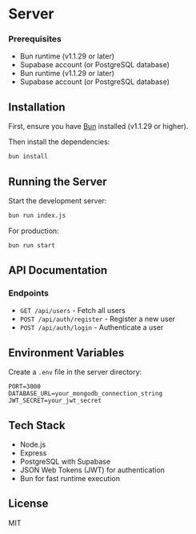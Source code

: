 # Server

### Prerequisites

- Bun runtime (v1.1.29 or later)
- Supabase account (or PostgreSQL database)
- Bun runtime (v1.1.29 or later)
- Supabase account (or PostgreSQL database)

## Installation

First, ensure you have [Bun](https://bun.sh) installed (v1.1.29 or higher).

Then install the dependencies:

```bash
bun install
```

## Running the Server

Start the development server:

```bash
bun run index.js
```

For production:

```bash
bun run start
```

## API Documentation

### Endpoints

- `GET /api/users` - Fetch all users
- `POST /api/auth/register` - Register a new user
- `POST /api/auth/login` - Authenticate a user

## Environment Variables

Create a `.env` file in the server directory:

```
PORT=3000
DATABASE_URL=your_mongodb_connection_string
JWT_SECRET=your_jwt_secret
```
## Tech Stack

- Node.js
- Express
- PostgreSQL with Supabase
- JSON Web Tokens (JWT) for authentication
- Bun for fast runtime execution

## License

MIT
